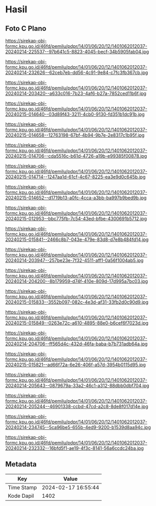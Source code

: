 # Hasil

## Foto C Plano

https://sirekap-obj-formc.kpu.go.id/46fd/pemilu/pdpr/14/01/06/20/12/1401062012037-20240214-225537--97b641c5-8823-4045-becf-34b5905fab04.jpg

https://sirekap-obj-formc.kpu.go.id/46fd/pemilu/pdpr/14/01/06/20/12/1401062012037-20240214-232626--62ceb7eb-dd56-4c91-9e84-c7fc3fb367cb.jpg

https://sirekap-obj-formc.kpu.go.id/46fd/pemilu/pdpr/14/01/06/20/12/1401062012037-20240214-203420--a633c016-7b23-4af6-b27a-7852ced11b6f.jpg

https://sirekap-obj-formc.kpu.go.id/46fd/pemilu/pdpr/14/01/06/20/12/1401062012037-20240215-014640--03d89f43-3211-4cb0-9130-fd351b1dc91b.jpg

https://sirekap-obj-formc.kpu.go.id/46fd/pemilu/pdpr/14/01/06/20/12/1401062012037-20240215-014658--12763198-67bf-4b94-9b7e-2e8317c1b95f.jpg

https://sirekap-obj-formc.kpu.go.id/46fd/pemilu/pdpr/14/01/06/20/12/1401062012037-20240215-014706--cda5516c-b61d-4726-a19b-e99385f00878.jpg

https://sirekap-obj-formc.kpu.go.id/46fd/pemilu/pdpr/14/01/06/20/12/1401062012037-20240215-014714--1247aa1d-61cf-4c67-8225-ea3e9d0c645b.jpg

https://sirekap-obj-formc.kpu.go.id/46fd/pemilu/pdpr/14/01/06/20/12/1401062012037-20240215-014652--d1719b13-a0fc-4cca-a3bb-ba997b9bed9b.jpg

https://sirekap-obj-formc.kpu.go.id/46fd/pemilu/pdpr/14/01/06/20/12/1401062012037-20240215-012953--bbc775fb-7c54-43ed-bfbe-4300691b5712.jpg

https://sirekap-obj-formc.kpu.go.id/46fd/pemilu/pdpr/14/01/06/20/12/1401062012037-20240215-015841--2466c8b7-043e-479e-83d8-d7e8b484fd14.jpg

https://sirekap-obj-formc.kpu.go.id/46fd/pemilu/pdpr/14/01/06/20/12/1401062012037-20240214-203947--257be23e-7f32-4511-aff1-0a56f1004ab5.jpg

https://sirekap-obj-formc.kpu.go.id/46fd/pemilu/pdpr/14/01/06/20/12/1401062012037-20240214-204200--8b179959-d74f-410e-809d-17d995a7bc03.jpg

https://sirekap-obj-formc.kpu.go.id/46fd/pemilu/pdpr/14/01/06/20/12/1401062012037-20240215-015833--3552b097-082c-4e3d-af31-33fb2d0c90d9.jpg

https://sirekap-obj-formc.kpu.go.id/46fd/pemilu/pdpr/14/01/06/20/12/1401062012037-20240215-015849--0263e72c-a610-4895-88e0-b6cef6f7023d.jpg

https://sirekap-obj-formc.kpu.go.id/46fd/pemilu/pdpr/14/01/06/20/12/1401062012037-20240214-204706--ff565d4c-432d-46fa-baba-b7b731adb64a.jpg

https://sirekap-obj-formc.kpu.go.id/46fd/pemilu/pdpr/14/01/06/20/12/1401062012037-20240215-015821--ad66f72a-6e26-406f-a57d-3954b0115d95.jpg

https://sirekap-obj-formc.kpu.go.id/46fd/pemilu/pdpr/14/01/06/20/12/1401062012037-20240214-205643--0879679a-33a2-46c1-a312-88dbb0dbf704.jpg

https://sirekap-obj-formc.kpu.go.id/46fd/pemilu/pdpr/14/01/06/20/12/1401062012037-20240214-205244--46901338-ccbd-47cd-a2c8-8de8f017d14e.jpg

https://sirekap-obj-formc.kpu.go.id/46fd/pemilu/pdpr/14/01/06/20/12/1401062012037-20240214-234745--5ca96be5-655b-4ed9-9200-b1539d8aa94c.jpg

https://sirekap-obj-formc.kpu.go.id/46fd/pemilu/pdpr/14/01/06/20/12/1401062012037-20240214-232332--16bfd5f1-ae19-4f3c-8141-56a6ccdc24ba.jpg


## Metadata

| Key        | Value               |
| ---------- | ------------------- |
| Time Stamp | 2024-02-17 16:55:44 |
| Kode Dapil | 1402                |



